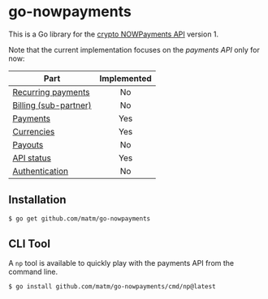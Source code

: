 # go-nowpayments

This is a Go library for the [crypto NOWPayments API](https://documenter.getpostman.com/view/7907941/S1a32n38#84c51632-01ad-49c0-96f8-fb4b5ad2b24a) version 1.

Note that the current implementation focuses on the *payments API* only for now:

Part|Implemented
---|:---:
[Recurring payments](https://documenter.getpostman.com/view/7907941/S1a32n38#689df54e-9f43-42b3-bfe8-9bcca0444a6a)|No
[Billing (sub-partner)](https://documenter.getpostman.com/view/7907941/S1a32n38#a523b89b-40b7-4afe-b940-043d434a6c80)|No
[Payments](https://documenter.getpostman.com/view/7907941/S1a32n38#84c51632-01ad-49c0-96f8-fb4b5ad2b24a)|Yes
[Currencies](https://documenter.getpostman.com/view/7907941/S1a32n38#cb80ccdc-8f7c-426c-89df-1ed2241954a5)|Yes
[Payouts](https://documenter.getpostman.com/view/7907941/S1a32n38#138ee72b-4c4f-40d0-a565-4a1e907f4d94)|No
[API status](https://documenter.getpostman.com/view/7907941/S1a32n38#9998079f-dcc8-4e07-9ac7-3d52f0fd733a)|Yes
[Authentication](https://documenter.getpostman.com/view/7907941/S1a32n38#174cd8c5-5973-4be7-9213-05567f8adf27)|No

## Installation

```bash
$ go get github.com/matm/go-nowpayments
```

## CLI Tool

A `np` tool is available to quickly play with the payments API from the command line.
```bash
$ go install github.com/matm/go-nowpayments/cmd/np@latest
```

